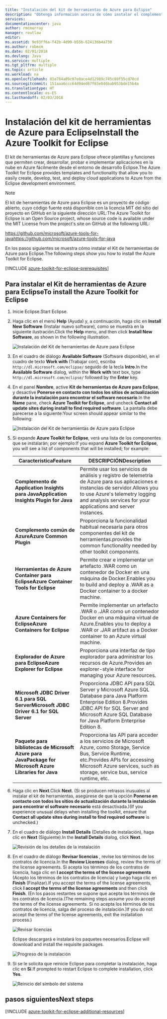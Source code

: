 ```yaml
---
title: "Instalación del kit de herramientas de Azure para Eclipse"
description: "Obtenga información acerca de cómo instalar el complemento del kit de herramientas de Azure para Eclipse para crear e implementar aplicaciones en la nube en Azure."
services: 
documentationcenter: java
author: rmcmurray
manager: routlaw
editor: 
ms.assetid: 9e93ff6a-f42b-4d99-b55b-624136b4a730
ms.author: robmcm
ms.date: 02/01/2018
ms.devlang: Java
ms.service: multiple
ms.tgt_pltfrm: multiple
ms.topic: article
ms.workload: na
ms.openlocfilehash: 81a784a09c07e0ace4d12989c745c80f55cd70cd
ms.sourcegitcommit: 151aaa6ccc64d94ed67f03e846bab953bde15b4a
ms.translationtype: HT
ms.contentlocale: es-ES
ms.lasthandoff: 02/03/2018
---
```

# <a name="install-the-azure-toolkit-for-eclipse"></a><span data-ttu-id="d7edd-103">Instalación del kit de herramientas de Azure para Eclipse</span><span class="sxs-lookup"><span data-stu-id="d7edd-103">Install the Azure Toolkit for Eclipse</span></span>

<span data-ttu-id="d7edd-104">El kit de herramientas de Azure para Eclipse ofrece plantillas y funciones que permiten crear, desarrollar, probar e implementar aplicaciones en la nube en Azure fácilmente desde el entorno de desarrollo Eclipse.</span><span class="sxs-lookup"><span data-stu-id="d7edd-104">The Azure Toolkit for Eclipse provides templates and functionality that allow you to easily create, develop, test, and deploy cloud applications to Azure from the Eclipse development environment.</span></span>

> [!NOTE] 
> 
> <span data-ttu-id="d7edd-105">El kit de herramientas de Azure para Eclipse es un proyecto de código abierto, cuyo código fuente está disponible con la licencia MIT del sitio del proyecto en GitHub en la siguiente dirección URL:</span><span class="sxs-lookup"><span data-stu-id="d7edd-105">The Azure Toolkit for Eclipse is an Open Source project, whose source code is available under the MIT License from the project's site on GitHub at the following URL:</span></span> 
> 
> <span data-ttu-id="d7edd-106"><https://github.com/microsoft/azure-tools-for-java></span><span class="sxs-lookup"><span data-stu-id="d7edd-106"><https://github.com/microsoft/azure-tools-for-java></span></span> 
> 

<span data-ttu-id="d7edd-107">En los pasos siguientes se muestra cómo instalar el Kit de herramientas de Azure para Eclipse.</span><span class="sxs-lookup"><span data-stu-id="d7edd-107">The following steps show you how to install the Azure Toolkit for Eclipse.</span></span>

[!INCLUDE [azure-toolkit-for-eclipse-prerequisites](../includes/azure-toolkit-for-eclipse-prerequisites.md)]

## <a name="to-install-the-azure-toolkit-for-eclipse"></a><span data-ttu-id="d7edd-108">Para instalar el Kit de herramientas de Azure para Eclipse</span><span class="sxs-lookup"><span data-stu-id="d7edd-108">To install the Azure Toolkit for Eclipse</span></span>

1. <span data-ttu-id="d7edd-109">Inicie Eclipse.</span><span class="sxs-lookup"><span data-stu-id="d7edd-109">Start Eclipse.</span></span>

1. <span data-ttu-id="d7edd-110">Haga clic en el menú **Help** (Ayuda) y, a continuación, haga clic en **Install New Software** (Instalar nuevo software), como se muestra en la siguiente ilustración.</span><span class="sxs-lookup"><span data-stu-id="d7edd-110">Click the **Help** menu, and then click **Install New Software**, as shown in the following illustration.</span></span>
   
   ![Instalación del Kit de herramientas de Azure para Eclipse][01]

1. <span data-ttu-id="d7edd-112">En el cuadro de diálogo **Available Software** (Software disponible), en el cuadro de texto **Work with** (Trabajar con), escriba `http://dl.microsoft.com/eclipse/` seguido de la tecla **Intro**.</span><span class="sxs-lookup"><span data-stu-id="d7edd-112">In the **Available Software** dialog, within the **Work with** text box, type `http://dl.microsoft.com/eclipse/` followed by the **Enter** key.</span></span>

1. <span data-ttu-id="d7edd-113">En el panel **Nombre**, active **Kit de herramientas de Azure para Eclipse**, y desactive **Ponerse en contacto con todos los sitios de actualización durante la instalación para encontrar el software necesario**.</span><span class="sxs-lookup"><span data-stu-id="d7edd-113">In the **Name** pane, check **Azure Toolkit for Eclipse**, and uncheck **Contact all update sites during install to find required software**.</span></span> <span data-ttu-id="d7edd-114">La pantalla debe parecerse a la siguiente:</span><span class="sxs-lookup"><span data-stu-id="d7edd-114">Your screen should appear similar to the following:</span></span>
   
   ![Instalación del Kit de herramientas de Azure para Eclipse][02]

1. <span data-ttu-id="d7edd-116">Si expande **Azure Toolkit for Eclipse**, verá una lista de los componentes que se instalarán; por ejemplo:</span><span class="sxs-lookup"><span data-stu-id="d7edd-116">If you expand **Azure Toolkit for Eclipse**, you will see a list of components that will be installed; for example:</span></span>

   | <span data-ttu-id="d7edd-117">Característica</span><span class="sxs-lookup"><span data-stu-id="d7edd-117">Feature</span></span> | <span data-ttu-id="d7edd-118">DESCRIPCIÓN</span><span class="sxs-lookup"><span data-stu-id="d7edd-118">Description</span></span> | 
   |---|---| 
   | <span data-ttu-id="d7edd-119">**Complemento de Application Insights para Java**</span><span class="sxs-lookup"><span data-stu-id="d7edd-119">**Application Insights Plugin for Java**</span></span> | <span data-ttu-id="d7edd-120">Permite usar los servicios de análisis y registro de telemetría de Azure para sus aplicaciones e instancias de servidor.</span><span class="sxs-lookup"><span data-stu-id="d7edd-120">Allows you to use Azure's telemetry logging and analysis services for your applications and server instances.</span></span> | 
   | <span data-ttu-id="d7edd-121">**Complemento común de Azure**</span><span class="sxs-lookup"><span data-stu-id="d7edd-121">**Azure Common Plugin**</span></span> | <span data-ttu-id="d7edd-122">Proporciona la funcionalidad habitual necesaria para otros componentes del kit de herramientas.</span><span class="sxs-lookup"><span data-stu-id="d7edd-122">provides the common functionality needed by other toolkit components.</span></span> | 
   | <span data-ttu-id="d7edd-123">**Herramientas de Azure Container para Eclipse**</span><span class="sxs-lookup"><span data-stu-id="d7edd-123">**Azure Container Tools for Eclipse**</span></span> | <span data-ttu-id="d7edd-124">Permite crear e implementar un artefacto .WAR como un contenedor de Docker en una máquina de Docker.</span><span class="sxs-lookup"><span data-stu-id="d7edd-124">Enables you to build and deploy a .WAR as a Docker container to a docker machine.</span></span> | 
   | <span data-ttu-id="d7edd-125">**Azure Containers for Eclipse**</span><span class="sxs-lookup"><span data-stu-id="d7edd-125">**Azure Containers for Eclipse**</span></span> | <span data-ttu-id="d7edd-126">Permite implementar un artefacto .WAR o .JAR como un contenedor Docker en una máquina virtual de Azure.</span><span class="sxs-lookup"><span data-stu-id="d7edd-126">Enables you to deploy a .WAR or .JAR artifact as a Docker container to an Azure virtual machine.</span></span> | 
   | <span data-ttu-id="d7edd-127">**Explorador de Azure para Eclipse**</span><span class="sxs-lookup"><span data-stu-id="d7edd-127">**Azure Explorer for Eclipse**</span></span> | <span data-ttu-id="d7edd-128">Proporciona una interfaz de tipo explorador para administrar los recursos de Azure.</span><span class="sxs-lookup"><span data-stu-id="d7edd-128">Provides an explorer-style interface for managing your Azure resources.</span></span> | 
   | <span data-ttu-id="d7edd-129">**Microsoft JDBC Driver 6.1 para SQL Server**</span><span class="sxs-lookup"><span data-stu-id="d7edd-129">**Microsoft JDBC Driver 6.1 for SQL Server**</span></span> | <span data-ttu-id="d7edd-130">Proporciona JDBC API para SQL Server y Microsoft Azure SQL Database para Java Platform Enterprise Edition 8.</span><span class="sxs-lookup"><span data-stu-id="d7edd-130">Provides JDBC API for SQL Server and Microsoft Azure SQL Database for Java Platform Enterprise Edition 8.</span></span> | 
   | <span data-ttu-id="d7edd-131">**Paquete para bibliotecas de Microsoft Azure para Java**</span><span class="sxs-lookup"><span data-stu-id="d7edd-131">**Package for Microsoft Azure Libraries for Java**</span></span> | <span data-ttu-id="d7edd-132">Proporciona las API para acceder a los servicios de Microsoft Azure, como Storage, Service Bus, Service Runtime, etc.</span><span class="sxs-lookup"><span data-stu-id="d7edd-132">Provides APIs for accessing Microsoft Azure services, such as storage, service bus, service runtime, etc.</span></span> | 

1. <span data-ttu-id="d7edd-133">Haga clic en **Next**.</span><span class="sxs-lookup"><span data-stu-id="d7edd-133">Click **Next**.</span></span> <span data-ttu-id="d7edd-134">(Si se producen retrasos inusuales al instalar el kit de herramientas, asegúrese de que la opción **Ponerse en contacto con todos los sitios de actualización durante la instalación para encontrar el software necesario** está desactivada.)</span><span class="sxs-lookup"><span data-stu-id="d7edd-134">(If you experience unusual delays when installing the toolkit, ensure that **Contact all update sites during install to find required software** is unchecked.)</span></span>

1. <span data-ttu-id="d7edd-135">En el cuadro de diálogo **Install Details** (Detalles de instalación), haga clic en **Next** (Siguiente).</span><span class="sxs-lookup"><span data-stu-id="d7edd-135">In the **Install Details** dialog, click **Next**.</span></span>
   
   ![Revisión de los detalles de la instalación][03]

1. <span data-ttu-id="d7edd-137">En el cuadro de diálogo **Revisar licencias** , revise los términos de los contratos de licencia.</span><span class="sxs-lookup"><span data-stu-id="d7edd-137">In the **Review Licenses** dialog, review the terms of the license agreements.</span></span> <span data-ttu-id="d7edd-138">Si acepta los términos de los contratos de licencia, haga clic en **I accept the terms of the license agreements** (Acepto los términos de los contratos de licencia) y luego haga clic en **Finish** (Finalizar).</span><span class="sxs-lookup"><span data-stu-id="d7edd-138">If you accept the terms of the license agreements, click **I accept the terms of the license agreements** and then click **Finish**.</span></span> <span data-ttu-id="d7edd-139">(En los pasos restantes se supone que acepta los términos de los contratos de licencia.</span><span class="sxs-lookup"><span data-stu-id="d7edd-139">(The remaining steps assume you do accept the terms of the license agreements.</span></span> <span data-ttu-id="d7edd-140">Si no acepta los términos de los contratos de licencia, salga del proceso de instalación.)</span><span class="sxs-lookup"><span data-stu-id="d7edd-140">If you do not accept the terms of the license agreements, exit the installation process.)</span></span>
   
   ![Revisar licencias][04]
   
   <span data-ttu-id="d7edd-142">Eclipse descargará e instalará los paquetes necesarios.</span><span class="sxs-lookup"><span data-stu-id="d7edd-142">Eclipse will download and install the requisite packages.</span></span>
   
   ![Progreso de la instalación][05]

1. <span data-ttu-id="d7edd-144">Si se le solicita que reinicie Eclipse para completar la instalación, haga clic en **Sí**.</span><span class="sxs-lookup"><span data-stu-id="d7edd-144">If prompted to restart Eclipse to complete installation, click **Yes**.</span></span>
   
   ![Reinicio del símbolo del sistema][06]

## <a name="next-steps"></a><span data-ttu-id="d7edd-146">pasos siguientes</span><span class="sxs-lookup"><span data-stu-id="d7edd-146">Next steps</span></span>

[!INCLUDE [azure-toolkit-for-eclipse-additional-resources](../includes/azure-toolkit-for-eclipse-additional-resources.md)]

<!-- URL List -->

<!-- Legacy MSDN URL = https://msdn.microsoft.com/library/azure/hh690946.aspx -->

<!-- IMG List -->

[01]: media/azure-toolkit-for-eclipse-installation/eclipse-installation-01.png
[02]: media/azure-toolkit-for-eclipse-installation/eclipse-installation-02.png
[03]: media/azure-toolkit-for-eclipse-installation/eclipse-installation-03.png
[04]: media/azure-toolkit-for-eclipse-installation/eclipse-installation-04.png
[05]: media/azure-toolkit-for-eclipse-installation/eclipse-installation-05.png
[06]: media/azure-toolkit-for-eclipse-installation/eclipse-installation-06.png
